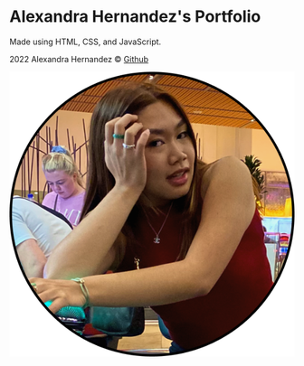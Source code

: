 # Alexandra Hernandez's Portfolio
Made using HTML, CSS, and JavaScript.

2022 Alexandra Hernandez &copy;
[Github](https://github.com/alexavndra/alexavndra.github.io "Github")

![pfp-2](assets/images/pfp-2.png)
